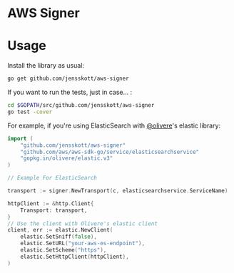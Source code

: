 # AWS Signer

# Usage

Install the library as usual:

```bash 
go get github.com/jensskott/aws-signer
```

If you want to run the tests, just in case... :

```bash
cd $GOPATH/src/github.com/jensskott/aws-signer
go test -cover
```

For example, if you're using ElasticSearch with [@olivere](github.com/olivere)'s elastic library:

```go 
import (
    "github.com/jensskott/aws-signer"
    "github.com/aws/aws-sdk-go/service/elasticsearchservice"
    "gopkg.in/olivere/elastic.v3"
)

// Example For ElasticSearch

transport := signer.NewTransport(c, elasticsearchservice.ServiceName)

httpClient := &http.Client{
	Transport: transport,
}
// Use the client with Olivere's elastic client
client, err := elastic.NewClient(
    elastic.SetSniff(false),
    elastic.SetURL("your-aws-es-endpoint"),
    elastic.SetScheme("https"),
    elastic.SetHttpClient(httpClient),
)
```

